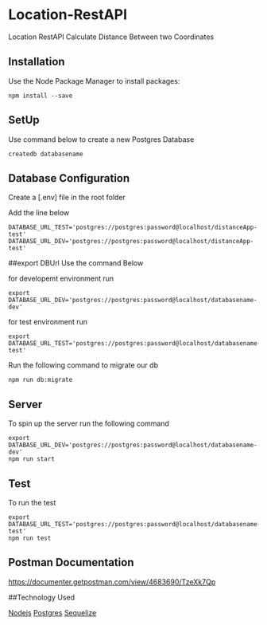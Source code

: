 # Location-RestAPI

Location RestAPI Calculate Distance Between two Coordinates


## Installation

Use the Node Package Manager to install packages:

```
npm install --save

```

## SetUp

Use command below to create a new Postgres Database

```
createdb databasename

```

## Database Configuration 

Create a [.env] file in the root folder

Add the line below
```
DATABASE_URL_TEST='postgres://postgres:password@localhost/distanceApp-test'
DATABASE_URL_DEV='postgres://postgres:password@localhost/distanceApp-test'

```
##export DBUrl 
Use the command Below

for developemt environment run

```
export DATABASE_URL_DEV='postgres://postgres:password@localhost/databasename-dev'
```
for test environment run 

```
export DATABASE_URL_TEST='postgres://postgres:password@localhost/databasename-test'

```
Run the following command to migrate our db

```
npm run db:migrate

```
## Server

To spin up the server run the following command

```
export DATABASE_URL_DEV='postgres://postgres:password@localhost/databasename-dev'
npm run start
```

## Test 

To run the test 

```
export DATABASE_URL_TEST='postgres://postgres:password@localhost/databasename-test'
npm run test
```

## Postman Documentation

https://documenter.getpostman.com/view/4683690/TzeXk7Qp


##Technology Used

[Nodejs]('https://nodejs.org/en/docs/')
[Postgres]('https://www.postgresql.org/')
[Sequelize]('http://sequelize.org/') 


